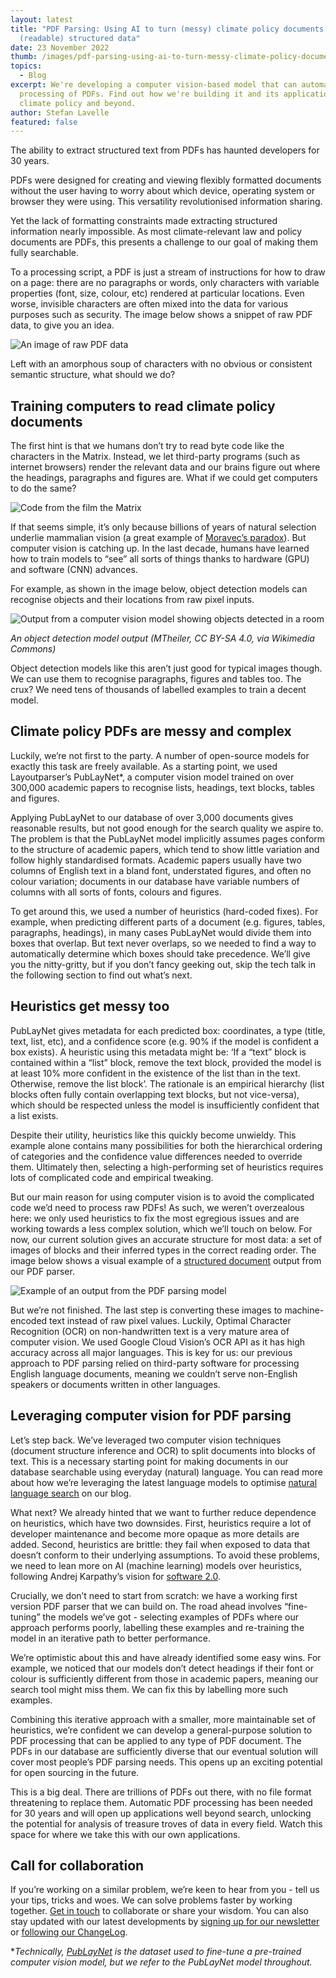 ```yaml
---
layout: latest
title: "PDF Parsing: Using AI to turn (messy) climate policy documents into
  (readable) structured data"
date: 23 November 2022
thumb: /images/pdf-parsing-using-ai-to-turn-messy-climate-policy-documents-into-readable-structured-data/example-of-an-output-from-the-pdf-parsing-model.png
topics:
  - Blog
excerpt: We're developing a computer vision-based model that can automate the
  processing of PDFs. Find out how we're building it and its applications across
  climate policy and beyond.
author: Stefan Lavelle
featured: false
---
```

The ability to extract structured text from PDFs has haunted developers for 30 years. 

PDFs were designed for creating and viewing flexibly formatted documents without the user having to worry about which device, operating system or browser they were using. This versatility revolutionised information sharing.

Yet the lack of formatting constraints made extracting structured information nearly impossible. As most climate-relevant law and policy documents are PDFs, this presents a challenge to our goal of making them fully searchable.

To a processing script, a PDF is just a stream of instructions for how to draw on a page: there are no paragraphs or words, only characters with variable properties (font, size, colour, etc) rendered at particular locations. Even worse, invisible characters are often mixed into the data for various purposes such as security. The image below shows a snippet of raw PDF data, to give you an idea.

![An image of raw PDF data](/images/pdf-parsing-using-ai-to-turn-messy-climate-policy-documents-into-readable-structured-data/pdf-code.png "An image showing raw PDF data (credit: Stefan Lavelle/Climate Policy Radar).")

Left with an amorphous soup of characters with no obvious or consistent semantic structure, what should we do?

## Training computers to read climate policy documents

The first hint is that we humans don’t try to read byte code like the characters in the Matrix. Instead, we let third-party programs (such as internet browsers) render the relevant data and our brains figure out where the headings, paragraphs and figures are. What if we could get computers to do the same?

![Code from the film the Matrix](/images/pdf-parsing-using-ai-to-turn-messy-climate-policy-documents-into-readable-structured-data/image-from-rawpixel-id-5901986-original.jpg " Matrix code (rawpixel)")

If that seems simple, it’s only because billions of years of natural selection underlie mammalian vision (a great example of [Moravec’s paradox](<https://en.wikipedia.org/wiki/Moravec%27s_paradox#:~:text=Moravec's%20paradox%20is%20the%20observation,skills%20require%20enormous%20computational%20resources.)>)). But computer vision is catching up. In the last decade, humans have learned how to train models to “see” all sorts of things thanks to hardware (GPU) and software (CNN) advances.

For example, as shown in the image below, object detection models can recognise objects and their locations from raw pixel inputs.

![Output from a computer vision model showing objects detected in a room](/images/pdf-parsing-using-ai-to-turn-messy-climate-policy-documents-into-readable-structured-data/object-recognition.jpg "An object detection model output (MTheiler, CC BY-SA 4.0, via Wikimedia Commons)")

*An object detection model output (MTheiler, CC BY-SA 4.0, via Wikimedia Commons)*

Object detection models like this aren’t just good for typical images though. We can use them to recognise paragraphs, figures and tables too. The crux? We need tens of thousands of labelled examples to train a decent model.

## Climate policy PDFs are messy and complex

Luckily, we’re not first to the party. A number of open-source models for exactly this task are freely available. As a starting point, we used Layoutparser’s PubLayNet*, a computer vision model trained on over 300,000 academic papers to recognise lists, headings, text blocks, tables and figures.

Applying PubLayNet to our database of over 3,000 documents gives reasonable results, but not good enough for the search quality we aspire to. The problem is that the PubLayNet model implicitly assumes pages conform to the structure of academic papers, which tend to show little variation and follow highly standardised formats. Academic papers usually have two columns of English text in a bland font, understated figures, and often no colour variation; documents in our database have variable numbers of columns with all sorts of fonts, colours and figures.

To get around this, we used a number of heuristics (hard-coded fixes). For example, when predicting different parts of a document (e.g. figures, tables, paragraphs, headings), in many cases PubLayNet would divide them into boxes that overlap. But text never overlaps, so we needed to find a way to automatically determine which boxes should take precedence. We’ll give you the nitty-gritty, but if you don’t fancy geeking out, skip the tech talk in the following section to find out what’s next.

## Heuristics get messy too

PubLayNet gives metadata for each predicted box: coordinates, a type (title, text, list, etc), and a confidence score (e.g. 90% if the model is confident a box exists). A heuristic using this metadata might be: ‘If a “text” block is contained within a “list” block, remove the text block, provided the model is at least 10% more confident in the existence of the list than in the text. Otherwise, remove the list block’. The rationale is an empirical hierarchy (list blocks often fully contain overlapping text blocks, but not vice-versa), which should be respected unless the model is insufficiently confident that a list exists. 

Despite their utility, heuristics like this quickly become unwieldy. This example alone contains many possibilities for both the hierarchical ordering of categories and the confidence value differences needed to override them. Ultimately then, selecting a high-performing set of heuristics requires lots of complicated code and empirical tweaking.

But our main reason for using computer vision is to avoid the complicated code we’d need to process raw PDFs! As such, we weren’t overzealous here: we only used heuristics to fix the most egregious issues and are working towards a less complex solution, which we’ll touch on below. For now, our current solution gives an accurate structure for most data: a set of images of blocks and their inferred types in the correct reading order. The image below shows a visual example of a [structured document](https://cdn.climatepolicyradar.org/AFG/2014/AFG-2014-12-25-National+Biodiversity+Strategy+and+Action+Plan_cbd27ba450da99a648a47db4f3c4e370.pdf) output from our PDF parser. 

![Example of an output from the PDF parsing model](/images/pdf-parsing-using-ai-to-turn-messy-climate-policy-documents-into-readable-structured-data/example-of-an-output-from-the-pdf-parsing-model.png "A structured document output from our PDF parser. ")

But we’re not finished. The last step is converting these images to machine-encoded text instead of raw pixel values. Luckily, Optimal Character Recognition (OCR) on non-handwritten text is a very mature area of computer vision. We used Google Cloud Vision’s OCR API as it has high accuracy across all major languages. This is key for us: our previous approach to PDF parsing relied on third-party software for processing English language documents, meaning we couldn’t serve non-English speakers or documents written in other languages.

## Leveraging computer vision for PDF parsing

Let’s step back. We’ve leveraged two computer vision techniques (document structure inference and OCR) to split documents into blocks of text. This is a necessary starting point for making documents in our database searchable using everyday (natural) language. You can read more about how we’re leveraging the latest language models to optimise [natural language search](https://climatepolicyradar.org/latest/building-natural-language-search-for-climate-change-laws-and-policies) on our blog. 

What next? We already hinted that we want to further reduce dependence on heuristics, which have two downsides. First, heuristics require a lot of developer maintenance and become more opaque as more details are added. Second, heuristics are brittle: they fail when exposed to data that doesn’t conform to their underlying assumptions. To avoid these problems, we need to lean more on AI (machine learning) models over heuristics, following Andrej Karpathy’s vision for [software 2.0](https://www.youtube.com/watch?v=y57wwucbXR8&ab_channel=Databricks).

Crucially, we don’t need to start from scratch: we have a working first version PDF parser that we can build on. The road ahead involves “fine-tuning” the models we’ve got - selecting examples of PDFs where our approach performs poorly, labelling these examples and re-training the model in an iterative path to better performance.

We’re optimistic about this and have already identified some easy wins. For example, we noticed that our models don’t detect headings if their font or colour is sufficiently different from those in academic papers, meaning our search tool might miss them. We can fix this by labelling more such examples.

Combining this iterative approach with a smaller, more maintainable set of heuristics, we’re confident we can develop a general-purpose solution to PDF processing that can be applied to any type of PDF document. The PDFs in our database are sufficiently diverse that our eventual solution will cover most people’s PDF parsing needs. This opens up an exciting potential for open sourcing in the future.

This is a big deal. There are trillions of PDFs out there, with no file format threatening to replace them. Automatic PDF processing has been needed for 30 years and will open up applications well beyond search, unlocking the potential for analysis of treasure troves of data in every field. Watch this space for where we take this with our own applications.

## Call for collaboration

If you’re working on a similar problem, we’re keen to hear from you - tell us your tips, tricks and woes. We can solve problems faster by working together. [Get in touch](https://climatepolicyradar.org/contact) to collaborate or share your wisdom. You can also stay updated with our latest developments by [signing up for our newsletter](https://3566c5a7.sibforms.com/serve/MUIEAPkXK4liqQjleE87527EfcD9gDzY26dQhnJOxNeXZK_TvEAjl_Qu7rrkysJS2ODrj1LioiH24HTGbul2vS1sAxYCPHtu7PgnhZrAE9yCfaFrJ7vzmvBc3u87cs_pkC_99nQ2AqBONHtLwErrV7mcVga2qNlO1xetSeqVVWYsrVPRjg6Rc978eQEMasGQc4PFgIfMFza8TJEv) or [following our ChangeLog](https://climatepolicyradar.notion.site/Climate-Policy-Radar-s-Public-Changelog-1f028d2141e946adaebb8a420f50029c).

\**Technically, [PubLayNet](https://layout-parser.readthedocs.io/en/latest/notes/modelzoo.html) is the dataset used to fine-tune a pre-trained computer vision model, but we refer to the PubLayNet model throughout.*